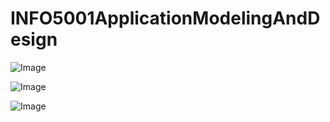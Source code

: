# INFO5001ApplicationModelingAndDesign

![Image](https://github.com/zhangxijing97/INFO5001ApplicationModelingAndDesign/UML/UMLExample.png)

![Image](https://github.com/zhangxijing97/INFO5001ApplicationModelingAndDesign/UML/range-pricing-model.png)

![Image](https://github.com/zhangxijing97/INFO5001ApplicationModelingAndDesign/UML/digital-marketing.png)